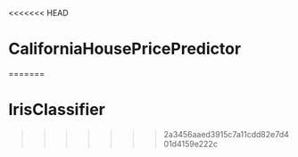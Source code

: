 <<<<<<< HEAD
# CaliforniaHousePricePredictor
=======
# IrisClassifier
>>>>>>> 2a3456aaed3915c7a11cdd82e7d401d4159e222c
